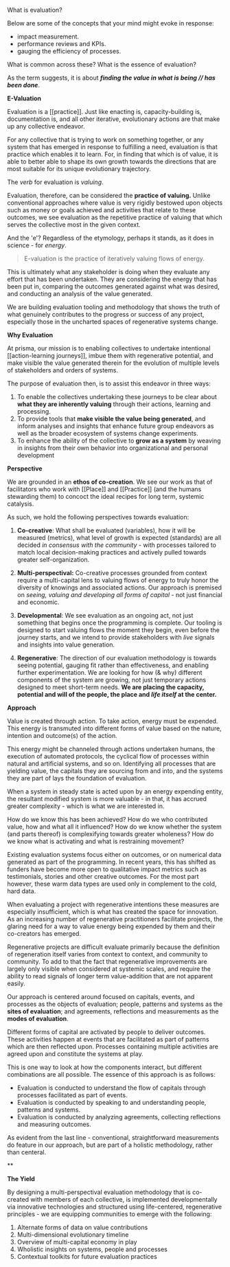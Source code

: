 What is evaluation?

Below are some of the concepts that your mind might evoke in response:

- impact measurement. 
- performance reviews and KPIs.
- gauging the efficiency of processes.

What is common across these? What is the essence of evaluation?

As the term suggests, it is about ***finding the value in what is being // has been done***. 

**E-Valuation**

Evaluation is a [[practice]]. Just like enacting is, capacity-building is, documentation is, and all other iterative, evolutionary actions are that make up any collective endeavor.

For any collective that is trying to work on something together, or any system that has emerged in response to fulfilling a need, evaluation is that practice which enables it to learn. For, in finding that which is of value, it is able to better able to shape its own growth towards the directions that are most suitable for its unique evolutionary trajectory.

The *verb* for evaluation is *valuing*.

Evaluation, therefore, can be considered the **practice of valuing.** Unlike conventional approaches where value is very rigidly bestowed upon objects such as money or goals achieved and activities that relate to these outcomes, we see evaluation as the repetitive practice of valuing that which serves the collective most in the given context.

And the 'e'? Regardless of the etymology, perhaps it stands, as it does in science - for *energy*.

> E-valuation is the practice of iteratively valuing flows of energy. 

This is ultimately what any stakeholder is doing when they evaluate any effort that has been undertaken. They are considering the energy that has been put in, comparing the outcomes generated against what was desired, and conducting an analysis of the value generated.

We are building evaluation tooling and methodology that shows the truth of what genuinely contributes to the progress or success of any project, especially those in the uncharted spaces of regenerative systems change.

**Why Evaluation**

At prisma, our mission is to enabling collectives to undertake intentional [[action-learning journeys]], imbue them with regenerative potential, and make visible the value generated therein for the evolution of multiple levels of stakeholders and orders of systems.

The purpose of evaluation then, is to assist this endeavor in three ways:

1. To enable the collectives undertaking these journeys to be clear about **what they are inherently valuing** through their actions, learning and processing.
2. To provide tools that **make visible the value being generated**, and inform analyses and insights that enhance future group endeavors as well as the broader ecosystem of systems change experiments.
3. To enhance the ability of the collective to **grow as a system** by weaving in insights from their own behavior into organizational and personal development

**Perspective**

We are grounded in an **ethos of co-creation**. We see our work as that of facilitators who work with [[Place]] and [[Practice]] (and the humans stewarding them) to concoct the ideal recipes for long term, systemic catalysis. 

As such, we hold the following perspectives towards evaluation:

1. **Co-creative**: What shall be evaluated (variables), how it will be measured (metrics), what level of growth is expected (standards) are all decided *in consensus with the community* - with processes tailored to match local decision-making practices and actively pulled towards greater self-organization.

2. **Multi-perspectival:** Co-creative processes grounded from context require a multi-capital lens to valuing flows of energy to truly honor the diversity of knowings and associated actions. Our approach is premised on *seeing, valuing and developing all forms of capital* - not just financial and economic. 

3. **Developmental**: We see evaluation as an ongoing act, not just something that begins once the programming is complete. Our tooling is designed to start valuing flows the moment they begin, even before the journey starts, and we intend to provide stakeholders with *live* signals and insights into value generation.

4. **Regenerative**: The direction of our evaluation methodology is towards seeing potential, gauging fit rather than effectiveness, and enabling further experimentation. We are looking for how (& why) different components of the system are growing, not just temporary actions designed to meet short-term needs. **We are placing the capacity, potential and will of the people, the place and *life itself* at the center.**

**Approach**

Value is created through action. To take action, energy must be expended. This energy is transmuted into different forms of value based on the nature, intention and outcome(s) of the action.
  
This energy might be channeled through actions undertaken humans, the execution of automated protocols, the cyclical flow of processes within natural and artificial systems, and so on. Identifying all processes that are yielding value, the capitals they are sourcing from and into, and the systems they are part of lays the foundation of evaluation.  
  
When a system in steady state is acted upon by an energy expending entity, the resultant modified system is more valuable - in that, it has accrued greater complexity - which is what we are interested in. 
    
How do we know this has been achieved? How do we who contributed value, how and what all it influenced? How do we know whether the system (and parts thereof) is complexifying towards greater wholeness? How do we know what is activating and what is restraining movement?   
  
Existing evaluation systems focus either on outcomes, or on numerical data generated as part of the programming. In recent years, this has shifted as funders have become more open to qualitative impact metrics such as testimonials, stories and other creative outcomes. For the most part however, these warm data types are used only in complement to the cold, hard data.  
  
When evaluating a project with regenerative intentions these measures are especially insufficient, which is what has created the space for innovation. As an increasing number of regenerative practitioners facilitate projects, the glaring need for a way to value energy being expended by them and their co-creators has emerged.

Regenerative projects are difficult evaluate primarily because the definition of regeneration itself varies from context to context, and community to community. To add to that the fact that regenerative improvements are largely only visible when considered at systemic scales, and require the ability to read signals of longer term value-addition that are not apparent easily.   

Our approach is centered around focused on capitals, events, and processes as the objects of evaluation; people, patterns and systems as the **sites of evaluation**; and agreements, reflections and measurements as the **modes of evaluation**.

Different forms of capital are activated by people to deliver outcomes.
These activities happen at events that are facilitated as part of patterns which are then reflected upon.
Processes containing multiple activities are agreed upon and constitute the systems at play.

This is one way to look at how the components interact, but different combinations are all possible. The essence of this approach is as follows:
- Evaluation is conducted to understand the flow of capitals through processes facilitated as part of events.
- Evaluation is conducted by speaking to and understanding people, patterns and systems.
- Evaluation is conducted by analyzing agreements, collecting reflections and measuring outcomes.

As evident from the last line - conventional, straightforward measurements do feature in our approach, but are part of a holistic methodology, rather than centeral.

**

**The Yield**

By designing a multi-perspectival evaluation methodology that is co-created with members of each collective, is implemented developmentally via innovative technologies and structured using life-centered, regenerative principles - we are equipping communities to emerge with the following:

1. Alternate forms of data on value contributions
2. Multi-dimensional evolutionary timeline 
3. Overview of multi-capital economy in play  
4. Wholistic insights on systems, people and processes
5. Contextual toolkits for future evaluation practices